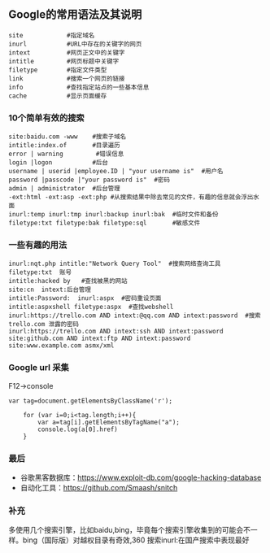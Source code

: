 ## Google的常用语法及其说明
```
site            #指定域名
inurl           #URL中存在的关键字的网页
intext          #网页正文中的关键字
intitle         #网页标题中关键字
filetype        #指定文件类型
link            #搜索一个网页的链接
info            #查找指定站点的一些基本信息
cache           #显示页面缓存
```
### 10个简单有效的搜索
```
site:baidu.com -www    #搜索子域名
intitle:index.of       #目录遍历
error | warning         #错误信息
login |logon           #后台
username | userid |employee.ID | "your username is"  #用户名
password |passcode |"your password is"  #密码
admin | administrator  #后台管理
-ext:html -ext:asp -ext:php #从搜索结果中除去常见的文件，有趣的信息就会浮出水面
inurl:temp inurl:tmp inurl:backup inurl:bak  #临时文件和备份
filetype:txt filetype:bak filetype:sql       #敏感文件
```
### 一些有趣的用法
```
inurl:nqt.php intitle:"Network Query Tool"  #搜索网络查询工具
filetype:txt  账号
intitle:hacked by   #查找被黑的网站
site:cn  intext:后台管理
intitle:Password:  inurl:aspx  #密码重设页面
intitle:aspxshell filetype:aspx  #查找webshell
inurl:https://trello.com AND intext:@qq.com AND intext:password  #搜索trello.com 泄露的密码
inurl:https://trello.com AND intext:ssh AND intext:password
site:github.com AND intext:ftp AND intext:password
site:www.example.com asmx/xml
```
### Google url 采集
F12->console
```
var tag=document.getElementsByClassName('r');

	for (var i=0;i<tag.length;i++){
		var a=tag[i].getElementsByTagName("a");
		console.log(a[0].href)
	}
```
  
### 最后
- 谷歌黑客数据库：https://www.exploit-db.com/google-hacking-database
- 自动化工具：https://github.com/Smaash/snitch
### 补充
多使用几个搜索引擎，比如baidu,bing，毕竟每个搜索引擎收集到的可能会不一样。bing（国际版）对越权目录有奇效,360 搜索inurl:在国产搜索中表现最好


